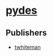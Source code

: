 # [pydes](https://pypi.org/project/pydes)



## Publishers
- [twhiteman](https://pypi.org/user/twhiteman)

